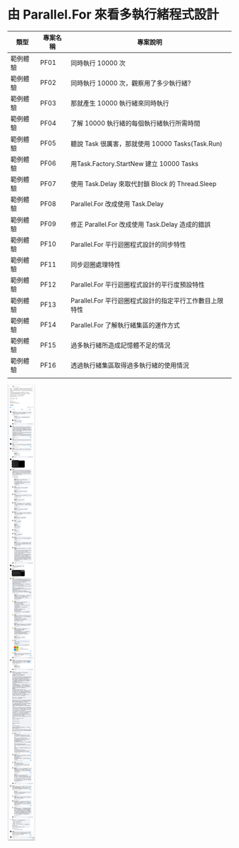 # 由 Parallel.For 來看多執行緒程式設計

|類型|專案名稱|專案說明|
|-|-|-|
|範例體驗|PF01|同時執行 10000 次|
|範例體驗|PF02|同時執行 10000 次，觀察用了多少執行緒?|
|範例體驗|PF03|那就產生 10000 執行緒來同時執行|
|範例體驗|PF04|了解 10000 執行緒的每個執行緒執行所需時間|
|範例體驗|PF05|聽說 Task 很厲害，那就使用 10000 Tasks(Task.Run)|
|範例體驗|PF06|用Task.Factory.StartNew 建立 10000 Tasks|
|範例體驗|PF07|使用 Task.Delay 來取代封鎖 Block 的 Thread.Sleep|
|範例體驗|PF08|Parallel.For 改成使用 Task.Delay|
|範例體驗|PF09|修正 Parallel.For 改成使用 Task.Delay 造成的錯誤|
|範例體驗|PF10|Parallel.For 平行迴圈程式設計的同步特性|
|範例體驗|PF11|同步迴圈處理特性|
|範例體驗|PF12|Parallel.For 平行迴圈程式設計的平行度預設特性|
|範例體驗|PF13|Parallel.For 平行迴圈程式設計的指定平行工作數目上限特性|
|範例體驗|PF14|Parallel.For 了解執行緒集區的運作方式|
|範例體驗|PF15|過多執行緒所造成記憶體不足的情況|
|範例體驗|PF16|透過執行緒集區取得過多執行緒的使用情況|
||||

![由 Parallel.For 來看多執行緒程式設計](用最快的速度完成他，不考慮CPU記憶體.png)

